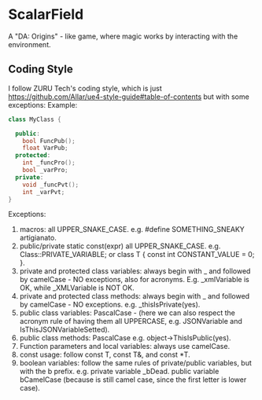 # ScalarField
A "DA: Origins" - like game, where magic works by interacting with the environment.

## Coding Style
I follow ZURU Tech's coding style, which is just https://github.com/Allar/ue4-style-guide#table-of-contents but with some exceptions: 
Example:
```cpp
class MyClass {

  public:
    bool FuncPub();
    float VarPub;
  protected:
    int _funcPro();
    bool _varPro;
  private:
    void _funcPvt();
    int _varPvt;
}
```
Exceptions:
1. macros: all UPPER_SNAKE_CASE. e.g. #define SOMETHING_SNEAKY artigianato.
2. public/private static const(expr) all UPPER_SNAKE_CASE. e.g. Class::PRIVATE_VARIABLE; or class T { const int CONSTANT_VALUE = 0; }.
3. private and protected class variables: always begin with _ and followed by camelCase - NO exceptions, also for acronyms. E.g. _xmlVariable is OK, while _XMLVariable is NOT OK.
4. private and protected class methods: always begin with _ and followed by camelCase - NO exceptions. e.g. _thisIsPrivate(yes).
5. public class variables: PascalCase - (here we can also respect the acronym rule of having them all UPPERCASE, e.g. JSONVariable and IsThisJSONVariableSetted).
6. public class methods: PascalCase e.g. object->ThisIsPublic(yes).
7. Function parameters and local variables: always use camelCase.
8. const usage: follow const T, const T&, and const *T.
9. boolean variables: follow the same rules of private/public variables, but with the b prefix. e.g. private variable _bDead. public variable bCamelCase (because is still camel case, since the first letter is lower case).
